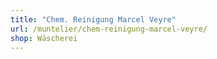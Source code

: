 ```yaml
---
title: "Chem. Reinigung Marcel Veyre"
url: /muntelier/chem-reinigung-marcel-veyre/
shop: Wäscherei
---
```

